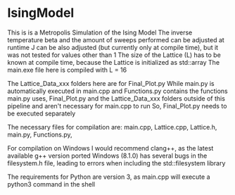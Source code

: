 # IsingModel

This is is a Metropolis Simulation of the Ising Model
The inverse temperature beta and the amount of sweeps performed can be adjusted at runtime
J can be also adjusted (but currently only at compile time), but it was not tested for values other than 1
The size of the Lattice (L) has to be known at compile time, because the Lattice is initialized as std::array
The main.exe file here is compiled with L = 16

The Lattice_Data_xxx folders here are for Final_Plot.py
While main.py is automatically executed in main.cpp and Functions.py contains the functions main.py uses,
Final_Plot.py and the Lattice_Data_xxx folders outside of this pipeline and aren't necessary for main.cpp to run
So, Final_Plot.py needs to be executed separately

The necessary files for compilation are:
main.cpp,
Lattice.cpp,
Lattice.h,
main.py,
Functions.py,

For compilation on Windows I would recommend clang++,
as the latest available g++ version ported Windows (8.1.0) has several bugs in the filesystem.h file,
leading to errors when including the std::filesystem library

The requirements for Python are version 3, as main.cpp will execute a python3 command in the shell

